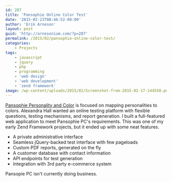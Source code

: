 ```yaml
---
id: 287
title: 'Pansophie Online Color Test'
date: '2015-02-23T08:46:52-08:00'
author: 'Erik Arneson'
layout: post
guid: 'http://arnesonium.com/?p=287'
permalink: /2015/02/pansophie-online-color-test/
categories:
    - Projects
tags:
    - javascript
    - jquery
    - php
    - programming
    - 'web design'
    - 'web development'
    - 'zend framework'
image: /wp-content/uploads/2015/02/Screenshot-from-2015-02-17-144550.png    
---
```


<a href="http://eyesandedge.com/pansophie/" target="_blank">Pansophie Personality and Color</a> is focused on mapping personalities to colors. Alexandra Hall wanted an online testing platform with flexible questions, testing mechanisms, and report generation. I built a full-featured web application to meet Pansophie PC's requirements. This was one of my early Zend Framework projects, but it ended up with some neat features.
<!--more-->

<ul>
	<li>A private administrative interface</li>
	<li>Seamless jQuery-backed test interface with few pageloads</li>
	<li>Custom PDF reports, generated on the fly</li>
	<li>A customer database with contact information</li>
	<li>API endpoints for test generation</li>
	<li>Integration with 3rd party e-commerce system</li>
</ul>

Pansopie PC isn't currently doing business.
